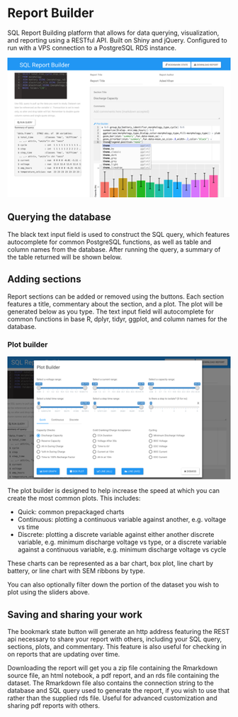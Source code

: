 # Report Builder

SQL Report Building platform that allows for data querying, visualization, and reporting using a RESTful API. Built on Shiny and jQuery. Configured to run with a VPS connection to a PostgreSQL RDS instance.

![Report Builder](ReportBuilder.png "Report Builder")

## Querying the database

The black text input field is used to construct the SQL query, which features autocomplete for common PostgreSQL functions, as well as table and column names from the database. After running the query, a summary of the table returned will be shown below.

## Adding sections

Report sections can be added or removed using the buttons. Each section features a title, commentary about the section, and a plot. The plot will be generated below as you type. The text input field will autocomplete for common functions in base R, dplyr, tidyr, ggplot, and column names for the database.

### Plot builder

![Plot Builder](PlotBuilder.png "Plot Builder")

The plot builder is designed to help increase the speed at which you can create the most common plots. This includes:

* Quick: common prepackaged charts
* Continuous: plotting a continuous variable against another, e.g. voltage vs time
* Discrete: plotting a discrete variable against either another discrete variable, e.g. minimum discharge voltage vs type, or a discrete variable against a continuous variable, e.g. minimum discharge voltage vs cycle

These charts can be represented as a bar chart, box plot, line chart by battery, or line chart with SEM ribbons by type.

You can also optionally filter down the portion of the dataset you wish to plot using the sliders above.

## Saving and sharing your work

The bookmark state button will generate an http address featuring the REST api necessary to share your report with others, including your SQL query, sections, plots, and commentary. This feature is also useful for checking in on reports that are updating over time.

Downloading the report will get you a zip file containing the Rmarkdown source file, an html notebook, a pdf report, and an rds file containing the dataset. The Rmarkdown file also contains the connection string to the database and SQL query used to generate the report, if you wish to use that rather than the supplied rds file. Useful for advanced customization and sharing pdf reports with others.
